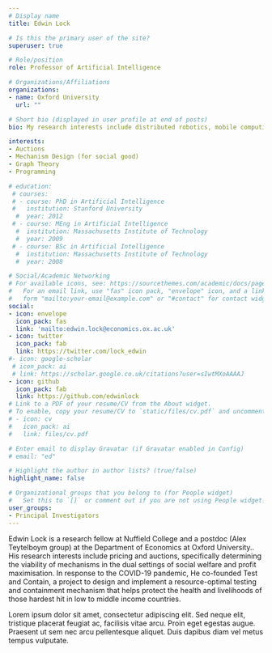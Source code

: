 ```yaml
---
# Display name
title: Edwin Lock

# Is this the primary user of the site?
superuser: true

# Role/position
role: Professor of Artificial Intelligence

# Organizations/Affiliations
organizations:
- name: Oxford University
  url: ""

# Short bio (displayed in user profile at end of posts)
bio: My research interests include distributed robotics, mobile computing and programmable matter.

interests:
- Auctions
- Mechanism Design (for social good)
- Graph Theory
- Programming

# education:
 # courses:
 # - course: PhD in Artificial Intelligence
 #   institution: Stanford University
  #  year: 2012
 # - course: MEng in Artificial Intelligence
  #  institution: Massachusetts Institute of Technology
  #  year: 2009
 # - course: BSc in Artificial Intelligence
  #  institution: Massachusetts Institute of Technology
  #  year: 2008

# Social/Academic Networking
# For available icons, see: https://sourcethemes.com/academic/docs/page-builder/#icons
#   For an email link, use "fas" icon pack, "envelope" icon, and a link in the
#   form "mailto:your-email@example.com" or "#contact" for contact widget.
social:
- icon: envelope
  icon_pack: fas
  link: 'mailto:edwin.lock@economics.ox.ac.uk'
- icon: twitter
  icon_pack: fab
  link: https://twitter.com/lock_edwin
#- icon: google-scholar
 # icon_pack: ai
 # link: https://scholar.google.co.uk/citations?user=sIwtMXoAAAAJ
- icon: github
  icon_pack: fab
  link: https://github.com/edwinlock
# Link to a PDF of your resume/CV from the About widget.
# To enable, copy your resume/CV to `static/files/cv.pdf` and uncomment the lines below.
# - icon: cv
#   icon_pack: ai
#   link: files/cv.pdf

# Enter email to display Gravatar (if Gravatar enabled in Config)
# email: "ed"

# Highlight the author in author lists? (true/false)
highlight_name: false

# Organizational groups that you belong to (for People widget)
#   Set this to `[]` or comment out if you are not using People widget.
user_groups:
- Principal Investigators
---
```


Edwin Lock is a research fellow at Nuffield College and a postdoc (Alex Teytelboym group) at the Department of Economics at Oxford University.. His research interests include pricing and auctions, specifically determining the viability of mechanisms in the dual settings of social welfare and profit maximisation. In response to the COVID-19 pandemic, He co-founded Test and Contain, a project to design and implement a resource-optimal testing and containment mechanism that helps protect the health and livelihoods of those hardest hit in low to middle income countries.

Lorem ipsum dolor sit amet, consectetur adipiscing elit. Sed neque elit, tristique placerat feugiat ac, facilisis vitae arcu. Proin eget egestas augue. Praesent ut sem nec arcu pellentesque aliquet. Duis dapibus diam vel metus tempus vulputate.
